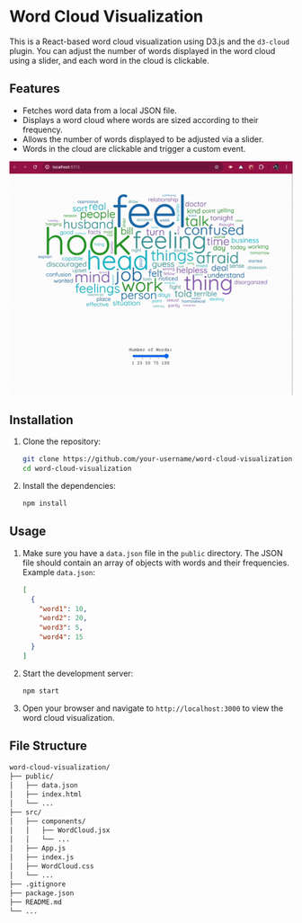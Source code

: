 # Word Cloud Visualization

This is a React-based word cloud visualization using D3.js and the `d3-cloud` plugin. You can adjust the number of words displayed in the word cloud using a slider, and each word in the cloud is clickable.

## Features

- Fetches word data from a local JSON file.
- Displays a word cloud where words are sized according to their frequency.
- Allows the number of words displayed to be adjusted via a slider.
- Words in the cloud are clickable and trigger a custom event.

![Word Cloud Screen recording](./public/ScreenRecording.gif)

## Installation

1. Clone the repository:

   ```bash
   git clone https://github.com/your-username/word-cloud-visualization.git
   cd word-cloud-visualization
   ```

2. Install the dependencies:

   ```bash
   npm install
   ```

## Usage

1. Make sure you have a `data.json` file in the `public` directory. The JSON file should contain an array of objects with words and their frequencies. Example `data.json`:

   ```json
   [
     {
       "word1": 10,
       "word2": 20,
       "word3": 5,
       "word4": 15
     }
   ]
   ```

2. Start the development server:

   ```bash
   npm start
   ```

3. Open your browser and navigate to `http://localhost:3000` to view the word cloud visualization.

## File Structure

```plaintext
word-cloud-visualization/
├── public/
│   ├── data.json
│   ├── index.html
│   └── ...
├── src/
│   ├── components/
│   │   ├── WordCloud.jsx
│   │   └── ...
│   ├── App.js
│   ├── index.js
│   ├── WordCloud.css
│   └── ...
├── .gitignore
├── package.json
├── README.md
└── ...
```
